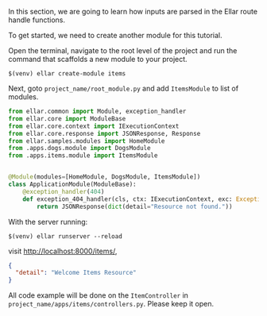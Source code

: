 In this section, we are going to learn how inputs are parsed in the Ellar route handle functions.

To get started, we need to create another module for this tutorial.

Open the terminal, navigate to the root level of the project and run the command that scaffolds a new module to your project.

```shell
$(venv) ellar create-module items
```

Next, goto `project_name/root_module.py` and add `ItemsModule` to list of modules.

```python
from ellar.common import Module, exception_handler
from ellar.core import ModuleBase
from ellar.core.context import IExecutionContext
from ellar.core.response import JSONResponse, Response
from ellar.samples.modules import HomeModule
from .apps.dogs.module import DogsModule
from .apps.items.module import ItemsModule


@Module(modules=[HomeModule, DogsModule, ItemsModule])
class ApplicationModule(ModuleBase):
    @exception_handler(404)
    def exception_404_handler(cls, ctx: IExecutionContext, exc: Exception) -> Response:
        return JSONResponse(dict(detail="Resource not found."))

```

With the server running:
```shell
$(venv) ellar runserver --reload
```

visit [http://localhost:8000/items/](http://localhost:8000/items/),

```json
{
  "detail": "Welcome Items Resource"
}
```

All code example will be done on the `ItemController` in `project_name/apps/items/controllers.py`. 
Please keep it open.

